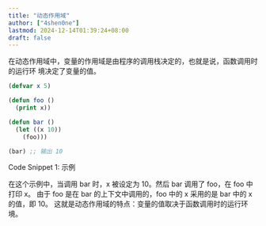 ```yaml
---
title: "动态作用域"
author: ["4shen0ne"]
lastmod: 2024-12-14T01:39:24+08:00
draft: false
---
```


在动态作用域中，变量的作用域是由程序的调用栈决定的，也就是说，函数调用时的运行环
境决定了变量的值。

```lisp
(defvar x 5)

(defun foo ()
  (print x))

(defun bar ()
  (let ((x 10))
    (foo)))

(bar) ;; 输出 10
```
<div class="src-block-caption">
  <span class="src-block-number">Code Snippet 1:</span>
  示例
</div>

在这个示例中，当调用 bar 时，x 被设定为 10。然后 bar 调用了 foo，在 foo 中打印 x。
由于 foo 是在 bar 的上下文中调用的，foo 中的 x 采用的是 bar 中的 x 的值，即 10。
这就是动态作用域的特点：变量的值取决于函数调用时的运行环境。
